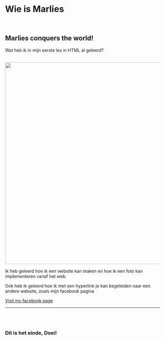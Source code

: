 <!DOCTYPE html>
<html>
    <body>
       <h1> Wie is Marlies </h1>
       <br>
       <h2> Marlies conquers the world! </h2>
       <p> Wat heb ik in mijn eerste les in HTML al geleerd? </p>
       <br>
       <img src="https://scontent-ams4-1.xx.fbcdn.net/v/t1.6435-9/p960x960/205961276_4516116018421434_8568363003074900607_n.jpg?_nc_cat=104&amp;ccb=1-5&amp;_nc_sid=e3f864&amp;_nc_ohc=sIjQMqJ1VHIAX8r-Z7s&amp;tn=QM1euT6lZSOI1ytc&amp;_nc_ht=scontent-ams4-1.xx&amp;oh=805181fc1fefc37f6a824e623a878a04&amp;oe=616BF710" width="981" height="654">
       <br>
       <p> Ik heb geleerd hoe ik een website kan maken en hoe ik een foto kan implementeren vanaf het web. </p>
       <p> Ook heb ik geleerd hoe ik met een hyperlink je kan begeleiden naar een andere website, zoals mijn facebook pagina</p>
       <a href="https://www.facebook.com/marlies.witvoet/">Visit my facebook page</a>
       <hr></hr>
       <br>
       <br>
       <h3> Dit is het einde, Doei! </h3>
       <br>
    </body>
</html>
